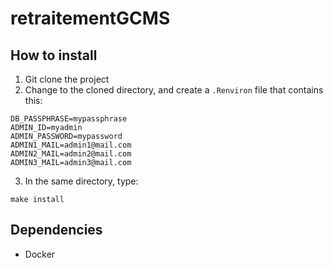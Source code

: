 # retraitementGCMS

## How to install

1. Git clone the project
2. Change to the cloned directory, and create a `.Renviron` file that contains this:

```
DB_PASSPHRASE=mypassphrase
ADMIN_ID=myadmin
ADMIN_PASSWORD=mypassword
ADMIN1_MAIL=admin1@mail.com
ADMIN2_MAIL=admin2@mail.com
ADMIN3_MAIL=admin3@mail.com
```

3. In the same directory, type:

```
make install
```

## Dependencies

* Docker
